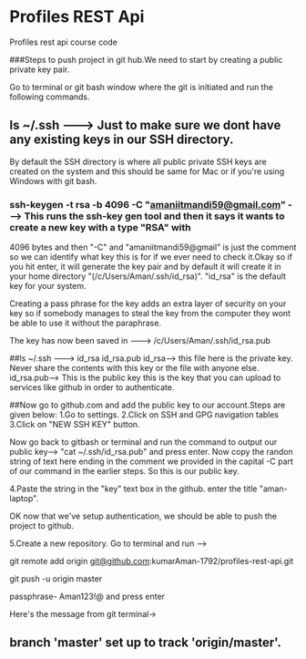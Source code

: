 # Profiles REST Api

Profiles rest api course code


###Steps to push project in git hub.We need to start by creating a public private key pair. 

Go to terminal or git bash window where the git is initiated and run the following commands.

## ls ~/.ssh  ---> Just to make sure we dont have any existing keys in our SSH directory.
By default the SSH directory is where all public private SSH keys are created on the system and this should be 
same for Mac or if you're using Windows with git bash.

### ssh-keygen -t rsa -b 4096 -C "amaniitmandi59@gmail.com" ---> This runs the ssh-key gen tool and then it says it wants to create a new key with a type "RSA" with 
4096 bytes and then "-C" and "amaniitmandi59@gmail" is just the comment so we can identify what key this is for if we ever need to check it.Okay so if you hit enter, it will
generate the key pair and by default it will create it in your home directory "(/c/Users/Aman/.ssh/id_rsa)". "id_rsa" is the default key for your system.

Creating a pass phrase for the key adds an extra layer of security on your key so if somebody manages to steal the key from the computer they wont be able to use
it without the paraphrase.

The key has now been saved in --->  /c/Users/Aman/.ssh/id_rsa.pub

##ls ~/.ssh --->  id_rsa    id_rsa.pub
id_rsa--> this file here is the private key. Never share the contents with this key or the file with anyone else.
id_rsa.pub--> This is the public key this is the key that you can upload to services like github in order to authenticate.

##Now go to github.com and add the public key to our account.Steps are given below:
1.Go to settings.
2.Click on SSH and GPG navigation tables
3.Click on "NEW SSH KEY" button.

Now go back to gitbash or terminal and run the command to output our public key-->  "cat ~/.ssh/id_rsa.pub" and press enter.
Now copy the randon string of text here ending in the comment we provided in the capital -C part of our command in the earlier steps. So this is our public key.

4.Paste the string in the "key" text box in the github. enter the title "aman-laptop".

OK now that we've setup authentication, we should be able to push the project to github.

5.Create a new repository.
Go to terminal and run --> 

git remote add origin git@github.com:kumarAman-1792/profiles-rest-api.git

git push -u origin master

passphrase- Aman123!@ and press enter 

Here's the message from git terminal->

## branch 'master' set up to track 'origin/master'. ###